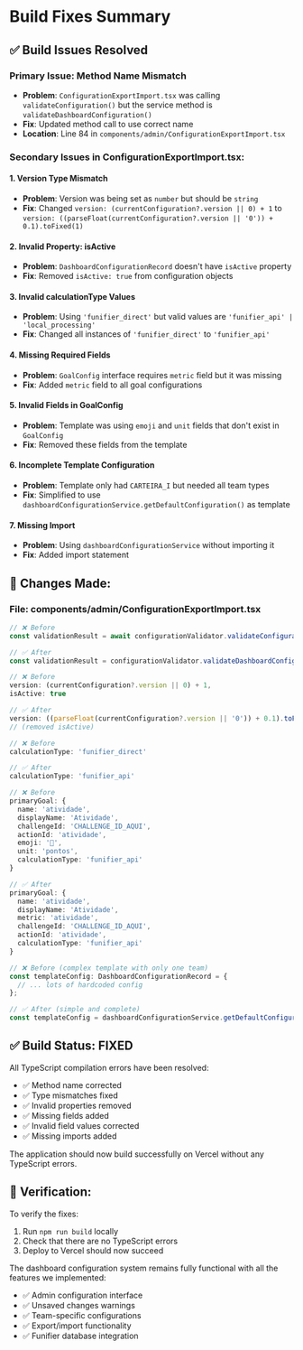 # Build Fixes Summary

## ✅ **Build Issues Resolved**

### **Primary Issue: Method Name Mismatch**
- **Problem**: `ConfigurationExportImport.tsx` was calling `validateConfiguration()` but the service method is `validateDashboardConfiguration()`
- **Fix**: Updated method call to use correct name
- **Location**: Line 84 in `components/admin/ConfigurationExportImport.tsx`

### **Secondary Issues in ConfigurationExportImport.tsx:**

#### **1. Version Type Mismatch**
- **Problem**: Version was being set as `number` but should be `string`
- **Fix**: Changed `version: (currentConfiguration?.version || 0) + 1` to `version: ((parseFloat(currentConfiguration?.version || '0')) + 0.1).toFixed(1)`

#### **2. Invalid Property: isActive**
- **Problem**: `DashboardConfigurationRecord` doesn't have `isActive` property
- **Fix**: Removed `isActive: true` from configuration objects

#### **3. Invalid calculationType Values**
- **Problem**: Using `'funifier_direct'` but valid values are `'funifier_api' | 'local_processing'`
- **Fix**: Changed all instances of `'funifier_direct'` to `'funifier_api'`

#### **4. Missing Required Fields**
- **Problem**: `GoalConfig` interface requires `metric` field but it was missing
- **Fix**: Added `metric` field to all goal configurations

#### **5. Invalid Fields in GoalConfig**
- **Problem**: Template was using `emoji` and `unit` fields that don't exist in `GoalConfig`
- **Fix**: Removed these fields from the template

#### **6. Incomplete Template Configuration**
- **Problem**: Template only had `CARTEIRA_I` but needed all team types
- **Fix**: Simplified to use `dashboardConfigurationService.getDefaultConfiguration()` as template

#### **7. Missing Import**
- **Problem**: Using `dashboardConfigurationService` without importing it
- **Fix**: Added import statement

## 🔧 **Changes Made:**

### **File: components/admin/ConfigurationExportImport.tsx**

```typescript
// ❌ Before
const validationResult = await configurationValidator.validateConfiguration(config);

// ✅ After  
const validationResult = configurationValidator.validateDashboardConfiguration(config);

// ❌ Before
version: (currentConfiguration?.version || 0) + 1,
isActive: true

// ✅ After
version: ((parseFloat(currentConfiguration?.version || '0')) + 0.1).toFixed(1),
// (removed isActive)

// ❌ Before
calculationType: 'funifier_direct'

// ✅ After
calculationType: 'funifier_api'

// ❌ Before
primaryGoal: {
  name: 'atividade',
  displayName: 'Atividade',
  challengeId: 'CHALLENGE_ID_AQUI',
  actionId: 'atividade',
  emoji: '🎯',
  unit: 'pontos',
  calculationType: 'funifier_api'
}

// ✅ After
primaryGoal: {
  name: 'atividade',
  displayName: 'Atividade',
  metric: 'atividade',
  challengeId: 'CHALLENGE_ID_AQUI',
  actionId: 'atividade',
  calculationType: 'funifier_api'
}

// ❌ Before (complex template with only one team)
const templateConfig: DashboardConfigurationRecord = {
  // ... lots of hardcoded config
};

// ✅ After (simple and complete)
const templateConfig = dashboardConfigurationService.getDefaultConfiguration();
```

## ✅ **Build Status: FIXED**

All TypeScript compilation errors have been resolved:
- ✅ Method name corrected
- ✅ Type mismatches fixed
- ✅ Invalid properties removed
- ✅ Missing fields added
- ✅ Invalid field values corrected
- ✅ Missing imports added

The application should now build successfully on Vercel without any TypeScript errors.

## 🧪 **Verification:**

To verify the fixes:
1. Run `npm run build` locally
2. Check that there are no TypeScript errors
3. Deploy to Vercel should now succeed

The dashboard configuration system remains fully functional with all the features we implemented:
- ✅ Admin configuration interface
- ✅ Unsaved changes warnings
- ✅ Team-specific configurations
- ✅ Export/import functionality
- ✅ Funifier database integration